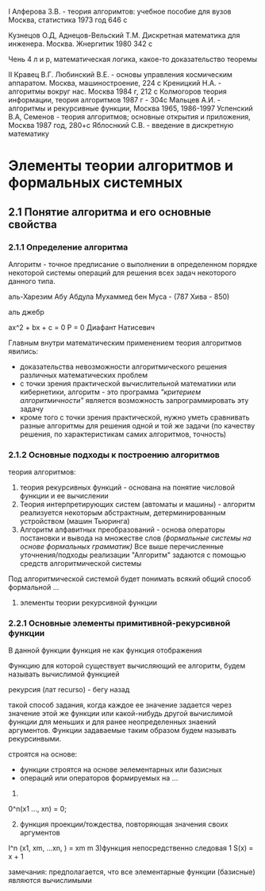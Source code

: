 I
Алферова З.В. - теория алгоримтов: учебное пособие для вузов Москва, статистика 1973 год 646 с

Кузнецов О.Д, Аднецов-Вельский Т.М. Дискретная математика для инженера. Москва. Жнергитик 1980 342 с

Чень 4 л и р, математическая логика, какое-то доказательство теоремы

II
Кравец В.Г. Любинский В.Е. - основы управления космическим аппаратом. Москва, машиностроение, 224 с
Креницкий Н.А. - алгоритмы вокруг нас. Москва 1984 г, 212 c
Колмогоров теория информации, теория алгоритмов 1987 г - 304c
Мальцев А.И. - алгоритмы и рекурсивные функции, Москва 1965, 1986-1997
Успенский В.А, Семенов - теория алгоритмов; основные открытия и приложения, Москва 1987 год, 280+с
Яблоснкий С.В. - введение в дискретную математику


# Элементы теории алгоритмов и формальных системных

## 2.1 Понятие алгоритма и его основные свойства


### 2.1.1 Определение алгоритма
Алгоритм - точное предписание о выполнении в определенном порядке некоторой системы операций для решения всех задач некоторого данного типа. 

аль-Харезим Абу Абдула Мухаммед бен Муса - (787 Хива - 850)

аль джебр

ax^2 + bx + c = 0
P = 0
Диафант
Натисевич

Главным внутри математическим применением теория алгоритмов явились:
- доказательства невозможности алгоритмического решения различных математических проблем
- с точки зрения практической вычислительной математики или кибернетики, алгоритм - это программа *"критерием алгоритмичности"* является возможность запрограммировать эту задачу
- кроме того с точки зрения практической, нужно уметь сравнивать разные алгоритмы для решения одной и той же задачи (по качеству решения, по характеристикам самих алгоритмов, точность) 

### 2.1.2 Основные подходы к построению алгоритмов

теория алгоритмов:
1) теория рекурсивных функций - основана на понятие числовой функции и ее вычислении
2) Теория интерпретирующих систем (автоматы и машины) - алгоритм реализуется некоторым абстрактным, детерминированным устройством (машин Тьюринга)
3) Алгоритм алфавитных преобразований - основа операторы постановки и вывода на множестве слов _(формальные системы на основе формальных грамматик)_
Все выше перечисленные уточнения/подходы реализации "Алгоритм" задаются с помощью средств алгоритмической системы

Под алгоритмической системой будет понимать всякий общий способ формальной ...

1) элементы теории рекурсивной функции

### 2.2.1 Основные элементы примитивной-рекурсивной функции
В данной функции функция не как функция отображения

Функцию для которой существует вычисляющий ее алгоритм, будем называть вычислимой функцией

рекурсия (лат recurso) - бегу назад

такой способ задания, когда каждое ее значение задается через значение этой же функции или какой-нибудь другой вычислимой функции для меньших и для ранее неопределенных знаений аргументов. Функции задаваемые таким образом будем называть рекурсинвыми.

строятся на основе: 
- функции строятся на основе эелементарных или базисных
- операций или операторов формируемых на ...
1) 

0^n(x1 ..., xn) = 0;

2) функция проекции/тождества, повторяющая значения своих аргументов

I^n (x1, xm, ...xn, ) = xm
  m
3)функция непосредственно следовая
  1
S(x) = x + 1 


замечания: 
предполагается, что все элементарные функции (базисные) являются вычислимыми